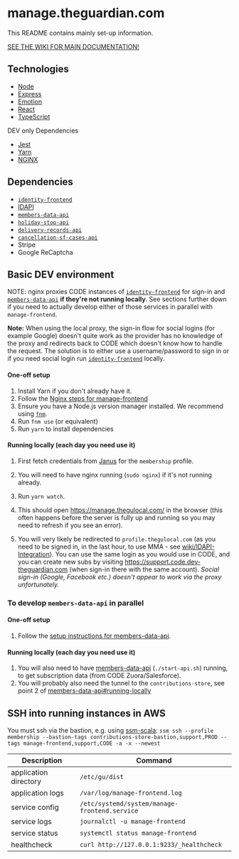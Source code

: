 # manage.theguardian.com

This README contains mainly set-up information.

[SEE THE WIKI FOR MAIN DOCUMENTATION!](https://github.com/guardian/manage-frontend/wiki)

## Technologies

-   [Node](https://nodejs.org/en/)
-   [Express](https://expressjs.com/)
-   [Emotion](https://emotion.sh)
-   [React](https://reactjs.org/)
-   [TypeScript](https://www.typescriptlang.org)

DEV only Dependencies

-   [Jest](https://facebook.github.io/jest/)
-   [Yarn](https://yarnpkg.com/lang/en/)
-   [NGINX](https://www.nginx.com)

## Dependencies

-   [`identity-frontend`](https://github.com/guardian/identity-frontend)
-   [IDAPI](https://github.com/guardian/identity)
-   [`members-data-api`](https://github.com/guardian/members-data-api)
-   [`holiday-stop-api` ](https://github.com/guardian/support-service-lambdas/tree/master/handlers/holiday-stop-api)
-   [`delivery-records-api`](https://github.com/guardian/support-service-lambdas/tree/master/handlers/delivery-records-api)
-   [`cancellation-sf-cases-api`](https://github.com/guardian/support-service-lambdas/tree/master/handlers/cancellation-sf-cases-api)
-   Stripe
-   Google ReCaptcha

## Basic DEV environment

NOTE: nginx proxies CODE instances of [`identity-frontend`] for sign-in and [`members-data-api`](https://github.com/guardian/members-data-api) **if they're not running locally**. See sections further down if you need to actually develop either of those services in parallel with `manage-frontend`.

**Note:** When using the local proxy, the sign-in flow for social logins (for example Google) doesn't quite work as the provider has no knowledge of the proxy and redirects back to CODE which doesn't know how to handle the request. The solution is to either use a username/password to sign in or if you need social login run [`identity-frontend`] locally.

[`identity-frontend`]: https://github.com/guardian/identity-frontend

#### One-off setup

1. Install Yarn if you don't already have it.
1. Follow the [Nginx steps for manage-frontend](https://github.com/guardian/manage-frontend/blob/master/nginx/README.md)
1. Ensure you have a Node.js version manager installed. We recommend using [`fnm`](https://github.com/Schniz/fnm).
1. Run `fnm use` (or equivalent)
1. Run `yarn` to install dependencies

#### Running locally (each day you need use it)

1.  First fetch credentials from [Janus](https://janus.gutools.co.uk/) for the `membership` profile.

1.  You will need to have nginx running (`sudo nginx`) if it's not running already.
1.  Run `yarn watch`.
1.  This should open https://manage.thegulocal.com/ in the browser (this often happens before the server is fully up and running so you may need to refresh if you see an error).
1.  You will very likely be redirected to `profile.thegulocal.com` (as you need to be signed in, in the last hour, to use MMA - see [wiki/IDAPI-Integration](https://github.com/guardian/manage-frontend/wiki/IDAPI-Integration)). You can use the same login as you would use in CODE, and you can create new subs by visiting https://support.code.dev-theguardian.com (when sign-in there with the same account). _Social sign-in (Google, Facebook etc.) doesn't appear to work via the proxy unfortunately._

### To develop `members-data-api` in parallel

#### One-off setup

1. Follow the [setup instructions for members-data-api](https://github.com/guardian/members-data-api#setting-it-up-locally).

#### Running locally (each day you need use it)

1.  You will also need to have [members-data-api](https://github.com/guardian/members-data-api) (`./start-api.sh`) running, to get subscription data (from CODE Zuora/Salesforce).
1.  You will probably also need the tunnel to the `contributions-store`, see point 2 of [members-data-api#running-locally](https://github.com/guardian/members-data-api#running-locally)

## SSH into running instances in AWS

You must ssh via the bastion, e.g. using [ssm-scala](https://github.com/guardian/ssm-scala):
`ssm ssh --profile membership --bastion-tags contributions-store-bastion,support,PROD --tags manage-frontend,support,CODE -a -x --newest`

| Description           | Command                                       |
| --------------------- | --------------------------------------------- |
| application directory | `/etc/gu/dist`                                |
| application logs      | `/var/log/manage-frontend.log`                |
| service config        | `/etc/systemd/system/manage-frontend.service` |
| service logs          | `journalctl -u manage-frontend`               |
| service status        | `systemctl status manage-frontend`            |
| healthcheck           | `curl http://127.0.0.1:9233/_healthcheck`     |
